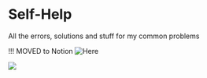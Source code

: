 # Self-Help
All the errors, solutions and stuff for my common problems


!!! MOVED to Notion ![Here](https://neighborly-blender-866.notion.site/Virtual-Envs-Conda-Mac-bf0abf05950349059ef280505b4ff8e6?pvs=4)

![](https://media.giphy.com/media/Idg2rAVGS3xMZtBdhu/giphy.gif)
